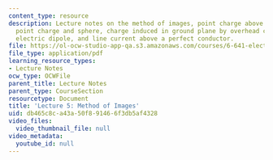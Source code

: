 ```yaml
---
content_type: resource
description: Lecture notes on the method of images, point charge above ground plane,
  point charge and sphere, charge induced in ground plane by overhead conductor, point
  electric dipole, and line current above a perfect conductor.
file: https://ol-ocw-studio-app-qa.s3.amazonaws.com/courses/6-641-electromagnetic-fields-forces-and-motion-spring-2009/db465c8ca43a50f891466f3db5af4328_MIT6_641s09_lec05.pdf
file_type: application/pdf
learning_resource_types:
- Lecture Notes
ocw_type: OCWFile
parent_title: Lecture Notes
parent_type: CourseSection
resourcetype: Document
title: 'Lecture 5: Method of Images'
uid: db465c8c-a43a-50f8-9146-6f3db5af4328
video_files:
  video_thumbnail_file: null
video_metadata:
  youtube_id: null
---
```

